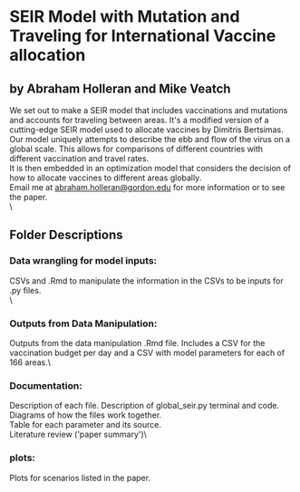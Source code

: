 # SEIR Model with Mutation and Traveling for International Vaccine allocation
## by Abraham Holleran and Mike Veatch
We set out to make a SEIR model that includes vaccinations and mutations and accounts for traveling between areas. It's a modified version of a cutting-edge SEIR model used to allocate vaccines by Dimitris Bertsimas. Our model uniquely attempts to describe the ebb and flow of the virus on a global scale. This allows for comparisons of different countries with different vaccination and travel rates.\
It is then embedded in an optimization model that considers the decision of how to allocate vaccines to different areas globally.\
Email me at abraham.holleran@gordon.edu for more information or to see the paper.\
\
## Folder Descriptions
### Data wrangling for model inputs:
CSVs and .Rmd to manipulate the information in the CSVs to be inputs for .py files.\
\
### Outputs from Data Manipulation:
Outputs from the data manipulation .Rmd file. Includes a CSV for the vaccination budget per day and a CSV with model parameters for each of 166 areas.\
### Documentation:
Description of each file. Description of global_seir.py terminal and code.\
Diagrams of how the files work together.\
Table for each parameter and its source.\
Literature review ('paper summary')\
### plots:
Plots for scenarios listed in the paper.


